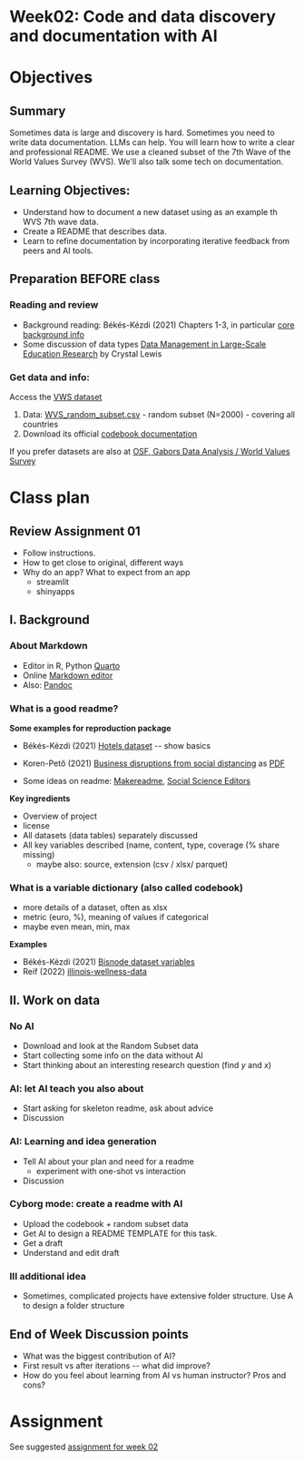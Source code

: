 # Week02: Code and data discovery and documentation with AI

# Objectives 

## Summary

Sometimes data is large and discovery is hard. Sometimes you need to write data documentation. LLMs can help. You will learn how to write a clear and professional README. We use a cleaned subset of the 7th Wave of the World Values Survey (WVS). We'll also talk some tech on documentation. 

## Learning Objectives:

* Understand how to document a new dataset using as an example th WVS 7th wave data.
* Create a README that describes data.
* Learn to refine documentation by incorporating iterative feedback from peers and AI tools.

## Preparation BEFORE class

### Reading and review

* Background reading: Békés-Kézdi (2021) Chapters 1-3, in particular [core background info](/week02/assets/da-background.md) 
* Some discussion of data types [Data Management in Large-Scale Education Research](https://datamgmtinedresearch.com/structure) by Crystal Lewis

  
### Get data and info: 

Access the [VWS dataset](/data/VWS)
1. Data: [WVS_random_subset.csv](/data/VWS/WVS_random_subset2000.csv) - random subset (N=2000) - covering all countries
2. Download its official [codebook documentation](/data/VWS/codebook.pdf) 

If you prefer datasets are also at [OSF, Gabors Data Analysis / World Values Survey](https://osf.io/mfd6s/)

# Class plan 

## Review Assignment 01

* Follow instructions.
* How to get close to original, different ways
* Why do an app? What to expect from an app
  * streamlit
  * shinyapps 

## I. Background

### About Markdown

* Editor in R, Python [Quarto](https://quarto.org/)
* Online [Markdown editor](https://jbt.github.io/markdown-editor/)
* Also: [Pandoc](https://pandoc.org/) 

### What is a good readme?

**Some examples for reproduction package**

* Békés-Kézdi (2021) [Hotels dataset](https://gabors-data-analysis.com/datasets/hotels-europe/) -- show basics
* Koren-Pető (2021) [Business disruptions from social distancing](https://zenodo.org/records/4016325/preview/README.md?include_deleted=0) as [PDF](https://zenodo.org/records/4016325/files/README.pdf?download=1)

* Some ideas on readme:  [Makereadme](https://www.makeareadme.com/), [Social Science Editors](https://social-science-data-editors.github.io/template_README/)


**Key ingredients**

* Overview of project
* license 
* All datasets (data tables) separately discussed
* All key variables described (name, content, type, coverage (% share missing)
  * maybe also: source, extension (csv / xlsx/ parquet)

### What is a variable dictionary (also called codebook)

* more details of a dataset, often as xlsx
* metric (euro, %), meaning of values if categorical
* maybe even mean, min, max

**Examples**

* Békés-Kézdi (2021) [Bisnode dataset variables](https://osf.io/9a3t4)
* Reif (2022) [illinois-wellness-data](https://github.com/reifjulian/illinois-wellness-data/blob/master/data/codebooks/firm_admin.codebook.txt)

## II. Work on data

### No AI

* Download and look at the Random Subset data
* Start collecting some info on the data without AI
* Start thinking about an interesting research question (find $y$ and $x$)

### AI: let AI teach you also about

* Start asking for skeleton readme, ask about advice 
* Discussion

### AI: Learning and idea generation

* Tell AI about your plan and need for a readme
  * experiment with one-shot vs interaction
* Discussion


### Cyborg mode: create a readme with AI

* Upload the codebook + random subset data
* Get AI to design a README TEMPLATE for this task. 
* Get a draft
* Understand and edit draft

### III additional idea

* Sometimes, complicated projects have extensive folder structure. Use A to design a folder structure

## End of Week Discussion points

* What was the biggest contribution of AI?
* First result vs after iterations -- what did improve? 
* How do you feel about learning from AI vs human instructor? Pros and cons?


# Assignment

See suggested [assignment for week 02](assignment/assignment_02.md)

